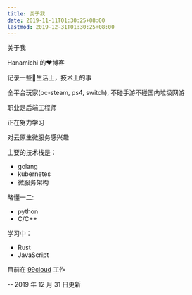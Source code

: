 ```yaml
---
title: 关于我
date: 2019-11-11T01:30:25+08:00
lastmod: 2019-12-31T01:30:25+08:00
---
```


关于我

<!--more-->

Hanamichi 的:heart:博客

记录一些:rainbow:生活上，技术上的事

全平台玩家(pc-steam, ps4, switch), 不碰手游不碰国内垃圾网游

职业是后端工程师

正在努力学习

对云原生微服务感兴趣

主要的技术栈是：

- golang
- kubernetes
- 微服务架构

略懂一二:

- python
- C/C++

学习中：

- Rust
- JavaScript

目前在 [99cloud](http://www.99cloud.net) 工作

-- 2019 年 12 月 31 日更新
